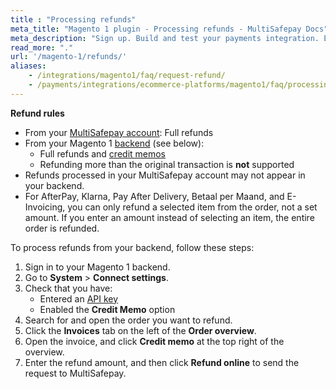```yaml
---
title : "Processing refunds"
meta_title: "Magento 1 plugin - Processing refunds - MultiSafepay Docs"
meta_description: "Sign up. Build and test your payments integration. Explore our products and services. Use our API reference, SDKs, and wrappers. Get support."
read_more: "."
url: '/magento-1/refunds/'
aliases: 
    - /integrations/magento1/faq/request-refund/
    - /payments/integrations/ecommerce-platforms/magento1/faq/processing-refunds/
---
```

**Refund rules**  

- From your [MultiSafepay account](/account/multisafepay-account/processing-refunds/): Full refunds
-  From your Magento 1 [backend](/getting-started/glossary/#backend) (see below):  
    - Full refunds and [credit memos](https://docs.magento.com/m1/ce/user_guide/order-processing/credit-memo-create.html)
    - Refunding more than the original transaction is **not** supported
- Refunds processed in your MultiSafepay account may not appear in your backend. 
- For AfterPay, Klarna, Pay After Delivery, Betaal per Maand, and E-Invoicing, you can only refund a selected item from the order, not a set amount. If you enter an amount instead of selecting an item, the entire order is refunded.

To process refunds from your backend, follow these steps:

1. Sign in to your Magento 1 backend. 
2. Go to **System** > **Connect settings**.
3. Check that you have:
    - Entered an [API key](/faq/general/multisafepay-glossary/#api-key)
    - Enabled the **Credit Memo** option
4. Search for and open the order you want to refund.
5. Click the **Invoices** tab on the left of the **Order overview**.
6. Open the invoice, and click **Credit memo** at the top right of the overview.
7. Enter the refund amount, and then click **Refund online** to send the request to MultiSafepay.


 




